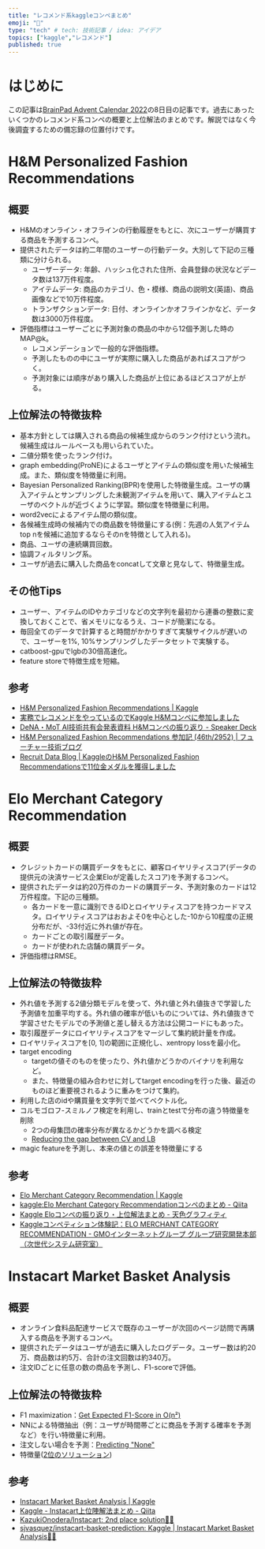 ```yaml
---
title: "レコメンド系kaggleコンペまとめ"
emoji: "👋"
type: "tech" # tech: 技術記事 / idea: アイデア
topics: ["kaggle","レコメンド"]
published: true
---
```


# はじめに

この記事は[BrainPad Advent Calendar 2022](https://qiita.com/advent-calendar/2022/brainpad)の8日目の記事です。過去にあったいくつかのレコメンド系コンペの概要と上位解法のまとめです。解説ではなく今後調査するための備忘録の位置付けです。

# H&M Personalized Fashion Recommendations

## 概要

- H&Mのオンライン・オフラインの行動履歴をもとに、次にユーザーが購買する商品を予測するコンペ。
- 提供されたデータは約二年間のユーザーの行動データ。大別して下記の三種類に分けられる。
  - ユーザーデータ: 年齢、ハッシュ化された住所、会員登録の状況などデータ数は137万件程度。
  - アイテムデータ: 商品のカテゴリ、色・模様、商品の説明文(英語)、商品画像などで10万件程度。
  - トランザクションデータ: 日付、オンラインかオフラインかなど、データ数は3000万件程度。
- 評価指標はユーザーごとに予測対象の商品の中から12個予測した時のMAP@k。
  - レコメンデーションで一般的な評価指標。
  - 予測したものの中にユーザが実際に購入した商品があればスコアがつく。
  - 予測対象には順序があり購入した商品が上位にあるほどスコアが上がる。

## 上位解法の特徴抜粋

- 基本方針としては購入される商品の候補生成からのランク付けという流れ。候補生成はルールベースも用いられていた。
- 二値分類を使ったランク付け。
- graph embedding(ProNE)によるユーザとアイテムの類似度を用いた候補生成。また、類似度を特徴量に利用。
- Bayesian Personalized Ranking(BPR)を使用した特徴量生成。ユーザの購入アイテムとサンプリングした未観測アイテムを用いて、購入アイテムとユーザのベクトルが近づくように学習。類似度を特徴量に利用。
- word2vecによるアイテム間の類似度。
- 各候補生成時の候補内での商品数を特徴量にする(例：先週の人気アイテムtop nを候補に追加するならそのnを特徴として入れる)。
- 商品、ユーザの連続購買回数。
- 協調フィルタリング系。
- ユーザが過去に購入した商品をconcatして文章と見なして、特徴量生成。

## その他Tips

- ユーザー、アイテムのIDやカテゴリなどの文字列を最初から連番の整数に変換しておくことで、省メモリになるうえ、コードが簡潔になる。
- 毎回全てのデータで計算すると時間がかかりすぎて実験サイクルが遅いので、ユーザーを1%, 10%サンプリングしたデータセットで実験する。
- catboost-gpuでlgbの30倍高速化。
- feature storeで特徴生成を短縮。

## 参考

- [H&M Personalized Fashion Recommendations | Kaggle](<https://www.kaggle.com/c/h-and-m-personalized-fashion-recommendations>)
- [実務でレコメンドをやっているのでKaggle H&Mコンペに参加しました](<https://yng87.page/blog/2022/05/kaggle_hm/>)
- [DeNA・MoT AI技術共有会発表資料 H&Mコンペの振り返り - Speaker Deck](<https://speakerdeck.com/kuto5046/denamot-aiji-shu-gong-you-hui-fa-biao-zi-liao-h-and-mkonpefalsezhen-rifan-ri?slide=6>)
- [H&M Personalized Fashion Recommendations 参加記 (46th/2952) | フューチャー技術ブログ](<https://future-architect.github.io/articles/20220602b/>)
- [Recruit Data Blog | KaggleのH&M Personalized Fashion Recommendationsで11位金メダルを獲得しました](<https://blog.recruit.co.jp/data/articles/kaggle-h-and-m/#%E4%BB%96%E3%81%AE%E4%B8%8A%E4%BD%8D%E8%A7%A3%E6%B3%95%E3%81%A8%E3%81%AE%E6%AF%94%E8%BC%83>)

# Elo Merchant Category Recommendation

## 概要

- クレジットカードの購買データをもとに、顧客ロイヤリティスコア(データの提供元の決済サービス企業Eloが定義したスコア)を予測するコンペ。
- 提供されたデータは約20万件のカードの購買データ、予測対象のカードは12万件程度。下記の三種類。
  - 各カードを一意に識別できるIDとロイヤリティスコアを持つカードマスタ。ロイヤリティスコアはおおよそ0を中心とした-10から10程度の正規分布だが、-33付近に外れ値が存在。
  - カードごとの取引履歴データ。
  - カードが使われた店舗の購買データ。
- 評価指標はRMSE。

## 上位解法の特徴抜粋

- 外れ値を予測する2値分類モデルを使って、外れ値と外れ値抜きで学習した予測値を加重平均する。外れ値の確率が低いものについては、外れ値抜きで学習させたモデルでの予測値と差し替える方法は公開コードにもあった。
- 取引履歴データにロイヤリティスコアをマージして集約統計量を作成。
- ロイヤリティスコアを[0, 1]の範囲に正規化し、xentropy lossを最小化。
- target encoding
  - targetの値そのものを使ったり、外れ値かどうかのバイナリを利用など。
  - また、特徴量の組み合わせに対してtarget encodingを行った後、最近のものほど重要視されるように重みをつけて集約。
- 利用した店のidや購買量を文字列で並べてベクトル化。
- コルモゴロフ-スミルノフ検定を利用し、trainとtestで分布の違う特徴量を削除
  - 2つの母集団の確率分布が異なるかどうかを調べる検定
  - [Reducing the gap between CV and LB](<https://www.kaggle.com/c/elo-merchant-category-recommendation/discussion/77537>)
- magic featureを予測し、本来の値との誤差を特徴量にする

## 参考

- [Elo Merchant Category Recommendation | Kaggle](<https://www.kaggle.com/c/elo-merchant-category-recommendation>)
- [kaggle:Elo Merchant Category Recommendationコンペのまとめ - Qiita](<https://qiita.com/makotu1208/items/f10855aec2e67b4a44d1>)
- [Kaggle Eloコンペの振り返り・上位解法まとめ - 天色グラフィティ](<https://amalog.hateblo.jp/entry/elo-merchant-category-recommendation>)
- [Kaggleコンペティション体験記：ELO MERCHANT CATEGORY RECOMMENDATION - GMOインターネットグループ グループ研究開発本部（次世代システム研究室）](<https://recruit.gmo.jp/engineer/jisedai/blog/kaggle_elo_merchant_yt/>)

# Instacart Market Basket Analysis

## 概要

- オンライン食料品配達サービスで既存のユーザーが次回のページ訪問で再購入する商品を予測するコンペ。
- 提供されたデータはユーザが過去に購入したログデータ。ユーザー数は約20万、商品数は約5万、合計の注文回数は約340万。
- 注文IDごとに任意の数の商品を予測し、F1-scoreで評価。

## 上位解法の特徴抜粋

- F1 maximization：[Get Expected F1-Score in O(n²)](<https://www.kaggle.com/competitions/instacart-market-basket-analysis/discussion/37221>)
- NNによる特徴抽出（例：ユーザが時間帯ごとに商品を予測する確率を予測など）を行い特徴量に利用。
- 注文しない場合を予測：[Predicting "None"](<https://www.kaggle.com/c/instacart-market-basket-analysis/discussion/35716>)
- 特徴量([2位のソリューション](<https://github.com/KazukiOnodera/Instacart>))

## 参考

- [Instacart Market Basket Analysis | Kaggle](<https://www.kaggle.com/c/instacart-market-basket-analysis>)
- [Kaggle - Instacart上位陣解法まとめ - Qiita](https://qiita.com/namakemono/items/6b719d38526a7b32dca1)
- [KazukiOnodera/Instacart: 2nd place solution🥕🥈](<https://github.com/KazukiOnodera/Instacart>)
- [sjvasquez/instacart-basket-prediction: Kaggle | Instacart Market Basket Analysis🥕🥉](<https://github.com/sjvasquez/instacart-basket-prediction>)

